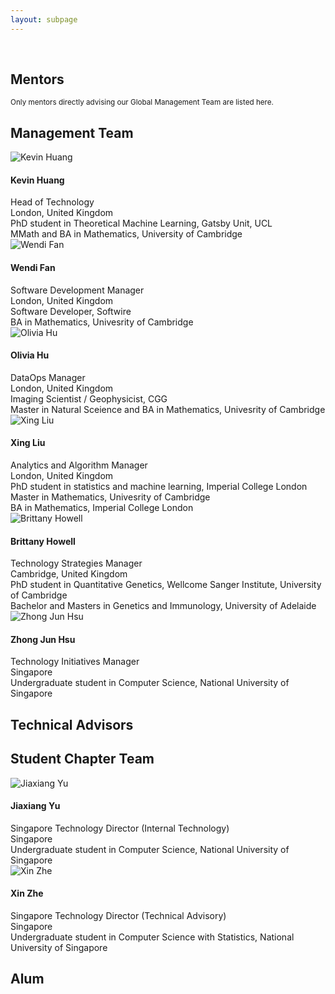 ```yaml
---
layout: subpage
---
```


<div markdown="1" class="force-dark-link" id="team">

<br>
  
<h2> Mentors </h2>

<small>Only mentors directly advising our Global Management Team are listed here.</small>

<h2> Management Team </h2>

<div class="team-wrapper">
   <div class="team-card">
     <img src="assets/headshots/Kevin_Huang.png" alt="Kevin Huang" class="team-photo">
     <div class="team-text">
       <h4 class="team-name">Kevin Huang</h4>
       <div class="team-title">Head of Technology</div>
       <div class="team-location"><i class="fas fa-map-marker-alt"></i>London, United Kingdom</div>
       <div class="team-desc">
          PhD student in Theoretical Machine Learning, Gatsby Unit, UCL
          <br>
          MMath and BA in Mathematics, University of Cambridge
       </div>
       <div class="team-linkedin"><a href="https://www.linkedin.com/in/kevin-han-huang-995ab1a0/" target="_blank"><i class="fa fa-linkedin-in"></i></a></div>
     </div>
   </div>
   <div class="team-card">
     <img src="assets/headshots/Wendi_Fan.jpg" alt="Wendi Fan" class="team-photo">
     <div class="team-text">
       <h4 class="team-name">Wendi Fan</h4>
       <div class="team-title">Software Development Manager</div>
       <div class="team-location"><i class="fas fa-map-marker-alt"></i>London, United Kingdom</div>
       <div class="team-desc">
         Software Developer, Softwire
         <br>
         BA in Mathematics, Univesrity of Cambridge
       </div>
       <div class="team-linkedin"><a href="https://www.linkedin.com/in/wendi-fan-150b08113/" target="_blank"><i class="fa fa-linkedin-in"></i></a></div>
     </div>
   </div>
   <div class="team-card">
     <img src="assets/headshots/Olivia_Hu.png" alt="Olivia Hu" class="team-photo">
     <div class="team-text">
       <h4 class="team-name">Olivia Hu</h4>
       <div class="team-title">DataOps Manager</div>
       <div class="team-location"><i class="fas fa-map-marker-alt"></i>London, United Kingdom</div>
       <div class="team-desc">
         Imaging Scientist / Geophysicist, CGG
         <br>
         Master in Natural Sceience and BA in Mathematics, Univesrity of Cambridge
       </div>
       <div class="team-linkedin"><a href="https://www.linkedin.com/in/xuezi-hu-b11421184/" target="_blank"><i class="fa fa-linkedin-in"></i></a></div>
     </div>
   </div>
   <div class="team-card">
     <img src="assets/headshots/Xing_Liu.jpg" alt="Xing Liu" class="team-photo">
     <div class="team-text">
       <h4 class="team-name">Xing Liu</h4>
       <div class="team-title">Analytics and Algorithm Manager</div>
       <div class="team-location"><i class="fas fa-map-marker-alt"></i>London, United Kingdom</div>
       <div class="team-desc">
         PhD student in statistics and machine learning, Imperial College London
         <br>
         Master in Mathematics, Univesrity of Cambridge
         <br>
         BA in Mathematics, Imperial College London
       </div>
       <div class="team-linkedin"><a href="https://www.linkedin.com/in/xingliu97/" target="_blank"><i class="fa fa-linkedin-in"></i></a></div>
     </div>
   </div>
   <div class="team-card">
     <img src="assets/headshots/Brittany_Howell.jpg" alt="Brittany Howell" class="team-photo">
     <div class="team-text">
       <h4 class="team-name">Brittany Howell</h4>
       <div class="team-title">Technology Strategies Manager</div>
       <div class="team-location"><i class="fas fa-map-marker-alt"></i>Cambridge, United Kingdom</div>
       <div class="team-desc">
         PhD student in Quantitative Genetics, Wellcome Sanger Institute, University of Cambridge
         <br>
         Bachelor and Masters in Genetics and Immunology, University of Adelaide
       </div>
       <div class="team-linkedin"><a href="https://www.linkedin.com/in/brittanychowell/" target="_blank"><i class="fa fa-linkedin-in"></i></a></div>
     </div>
   </div>
   <div class="team-card">
     <img src="assets/headshots/Zhong_Jun_Hsu.jpg" alt="Zhong Jun Hsu" class="team-photo">
     <div class="team-text">
       <h4 class="team-name">Zhong Jun Hsu</h4>
       <div class="team-title">Technology Initiatives Manager</div>
       <div class="team-location"><i class="fas fa-map-marker-alt"></i>Singapore</div>
       <div class="team-desc">
         Undergraduate student in Computer Science, National University of Singapore
       </div>
       <div class="team-linkedin"><a href="https://www.linkedin.com/in/hsuzhongjun/" target="_blank"><i class="fa fa-linkedin-in"></i></a></div>
     </div>
   </div>
</div>

<h2> Technical Advisors </h2>


<h2> Student Chapter Team </h2>

<div class="team-wrapper">
   <div class="team-card">
     <img src="assets/headshots/Jiaxiang_Yu.jpg" alt="Jiaxiang Yu" class="team-photo">
     <div class="team-text">
       <h4 class="team-name">Jiaxiang Yu</h4>
       <div class="team-title">Singapore Technology Director (Internal Technology)</div>
       <div class="team-location"><i class="fas fa-map-marker-alt"></i>Singapore</div>
       <div class="team-desc">
         Undergraduate student in Computer Science, National University of Singapore
       </div>
       <div class="team-linkedin"><a href="https://www.linkedin.com/in/jiaxiang-yu/" target="_blank"><i class="fa fa-linkedin-in"></i></a></div>
     </div>
   </div>
   <div class="team-card">
     <img src="assets/headshots/Xin_Zhe.jpg" alt="Xin Zhe" class="team-photo">
     <div class="team-text">
       <h4 class="team-name">Xin Zhe</h4>
       <div class="team-title">Singapore Technology Director (Technical Advisory)</div>
       <div class="team-location"><i class="fas fa-map-marker-alt"></i>Singapore</div>
       <div class="team-desc">
         Undergraduate student in Computer Science with Statistics, National University of Singapore
       </div>
       <div class="team-linkedin"><a href="https://www.linkedin.com/in/xin-zhe-b2088a187/" target="_blank"><i class="fa fa-linkedin-in"></i></a></div>
     </div>
   </div>
</div>


<h2> Alum </h2>

</div>

